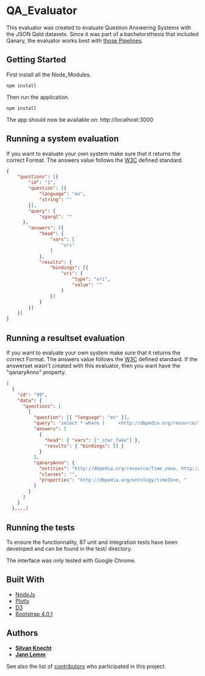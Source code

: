 # QA_Evaluator
This evaluator was created to evaluate Question Answering Systems with the JSON Qald datasets. Since it was part of a bachelorsthesis that included Qanary, the evaluator works best with [those Pipelines](https://github.com/jannlemm0913/BA_QuestionAnswering).

## Getting Started
First install all the Node_Modules.
```
npm install                   
```
Then run the application.
```
npm install                   
```

The app should now be available on: http://localhost:3000

## Running a system evaluation
If you want to evaluate your own system make sure that it returns the correct Format. The answers value follows the [W3C](https://www.w3.org/TR/sparql11-results-json/) defined standard. 
```JSON
{
	"questions": [{
		"id": "1",
		"question": [{
			"language": "en",
			"string": ""
		}],
		"query": {
			"sparql": ""
      },
		"answers": [{
			"head": {
				"vars": [
					"uri"
				]
			},
			"results": {
				"bindings": [{
					"uri": {
						"type": "uri",
						"value": ""
					}
				}]
			}
		}]
	}]
}
```

## Running a resultset evaluation
If you want to evaluate your own system make sure that it returns the correct Format. The answers value follows the [W3C](https://www.w3.org/TR/sparql11-results-json/) defined standard. If the answerset wasn't created with this evaluator, then you want have the "qanaryAnno" property. 
```JSON
[
  {
    "id": "99",
    "data": {
      "questions": [
        {
          "question": [{ "language": "en" }],
          "query": "select * where {     <http://dbpedia.org/resource/Time_zone>   <http://dbpedia.org/ontology/timeZone>   <http://dbpedia.org/resource/Salt_Lake_City>.  }, ",
          "answers": [
            {
              "head": { "vars": ["_star_fake"] },
              "results": { "bindings": [] }
            }
          ],
          "qanaryAnno": {
            "entities": "http://dbpedia.org/resource/Time_zone, http://dbpedia.org/resource/Salt_Lake_City, ",
            "classes": "",
            "properties": "http://dbpedia.org/ontology/timeZone, "
          }
        }
      ]
    }
  },...]
```

## Running the tests
To ensure the functionnality, 87 unit and integration tests have been developed and can be found in the test/ directory. 

The interface was only tested with Google Chrome.

## Built With

* [NodeJs](https://nodejs.org/en/) 
* [Plotly](https://plot.ly/) 
* [D3](https://d3js.org/) 
* [Bootstrap 4.0.1](https://getbootstrap.com/) 


## Authors

* [**Silvan Knecht**](https://github.com/silvanknecht)
* [**Jann Lemm**](https://github.com/jannlemm0913)

See also the list of [contributors](https://github.com/enjoymrban/JKL_Fitbuddy/graphs/contributors) who participated in this project.







